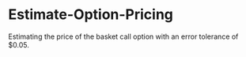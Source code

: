 # Estimate-Option-Pricing
Estimating the price of the basket call option with an error tolerance of $0.05.

